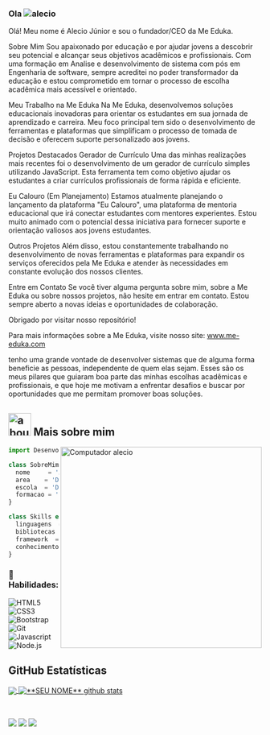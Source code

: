 
### Ola  <img src="https://komarev.com/ghpvc/?username=alecio-junior" alt="alecio" />

Olá! Meu nome é Alecio Júnior e sou o fundador/CEO da Me Eduka.

Sobre Mim
Sou apaixonado por educação e por ajudar jovens a descobrir seu potencial e alcançar seus objetivos acadêmicos e profissionais. Com uma formação em Analise e desenvolvimento de sistema com pós em Engenharia de software, sempre acreditei no poder transformador da educação e estou comprometido em tornar o processo de escolha acadêmica mais acessível e orientado.

Meu Trabalho na Me Eduka
Na Me Eduka, desenvolvemos soluções educacionais inovadoras para orientar os estudantes em sua jornada de aprendizado e carreira. Meu foco principal tem sido o desenvolvimento de ferramentas e plataformas que simplificam o processo de tomada de decisão e oferecem suporte personalizado aos jovens.

Projetos Destacados
Gerador de Currículo
Uma das minhas realizações mais recentes foi o desenvolvimento de um gerador de currículo simples utilizando JavaScript. Esta ferramenta tem como objetivo ajudar os estudantes a criar currículos profissionais de forma rápida e eficiente.

Eu Calouro (Em Planejamento)
Estamos atualmente planejando o lançamento da plataforma "Eu Calouro", uma plataforma de mentoria educacional que irá conectar estudantes com mentores experientes. Estou muito animado com o potencial dessa iniciativa para fornecer suporte e orientação valiosos aos jovens estudantes.

Outros Projetos
Além disso, estou constantemente trabalhando no desenvolvimento de novas ferramentas e plataformas para expandir os serviços oferecidos pela Me Eduka e atender às necessidades em constante evolução dos nossos clientes.

Entre em Contato
Se você tiver alguma pergunta sobre mim, sobre a Me Eduka ou sobre nossos projetos, não hesite em entrar em contato. Estou sempre aberto a novas ideias e oportunidades de colaboração.

Obrigado por visitar nosso repositório!

Para mais informações sobre a Me Eduka, visite nosso site: www.me-eduka.com

tenho uma grande vontade de desenvolver sistemas que de alguma forma beneficie as pessoas, independente de quem elas sejam. Esses são os meus pilares que guiaram boa parte das minhas escolhas acadêmicas e profissionais, e que hoje me motivam a enfrentar desafios e buscar por oportunidades que me permitam promover boas soluções.

## <img width="45" alt="about" src="https://raw.github.com/elizarov/elizarov/master/about.png"> Mais sobre mim

<img src="https://raw.githubusercontent.com/MicaelliMedeiros/micaellimedeiros/master/image/computer-illustration.png" min-width="400px" max-width="400px" width="400px" align="right" alt="Computador alecio">

```js
import Desenvolvedor from 'alecio-junior';

class SobreMim extends Desenvolvedor {
  nome     = 'Alecio';
  area    = 'Desenvolvedor full stack';
  escola  = 'Digital House';
  formacao = 'analise e desenvolvimento de sistemas';
}

class Skills extends Desenvolvedor {
  linguagens  = ['javascript' , 'python' , 'ruby' , 'php'];
  bibliotecas  = ['react'];
  framework  = ['bootstrap'];
  conhecimento = [ 'vtex io'];
}
```

### 🚀 Habilidades:

![HTML5](https://img.shields.io/badge/html5-%23323330.svg?style=for-the-badge&logo=html5&logoColor=E34F26)
![CSS3](https://img.shields.io/badge/css3-%23323330.svg?style=for-the-badge&logo=css3&logoColor=1572B6)
![Bootstrap](https://img.shields.io/badge/bootstrap-%23323330.svg?style=for-the-badge&logo=bootstrap&logoColor=865dc4)
![Git](https://img.shields.io/badge/git-%23323330.svg?style=for-the-badge&logo=git&logoColor=F05033)
![Javascript](https://img.shields.io/badge/JavaScript-323330?style=for-the-badge&logo=javascript&logoColor=F7DF1E)
![Node.js](https://img.shields.io/badge/Node.js-323330?style=for-the-badge&logo=nodedotjs&logoColor=339933)

## **GitHub Estatísticas**

<a href="https://github.com/alecio-junior">
  <img align="center" src="https://github-readme-stats.vercel.app/api/top-langs/?username=alecio-junior&theme=dracula&hide_langs_below=1" />
</a>

<a href="https://github.com/alecio-junior">
 <img align="center" src="https://github-readme-stats.vercel.app/api?username=alecio-junior&show_icons=true&theme=dracula&line_height=27" alt="**SEU NOME** github stats"/>
</a>
 
 ##

<div style="display: inline_block"><br> 
  <img src="https://img.shields.io/badge/-Portfolio-1C1C1C?style=for-the-badge&logo=appveyor&logoColor=00FFFF&link=https://www.linkedin.com/in/aleciosales"/></a> 
  <a href="https://www.linkedin.com/in/aleciosales" alt="Linkedin">
  <img src="https://img.shields.io/badge/-Linkedin-1C1C1C?style=for-the-badge&logo=Linkedin&logoColor=00FFFF&link=https://www.linkedin.com/in/aleciosales"/></a> 
  <a href = "mailto:santosalecio03@gmail.com"><img src="https://img.shields.io/badge/-Gmail-%23333?style=for-the-badge&logo=gmail&logoColor=white" target="_blank"></a>
</div>
